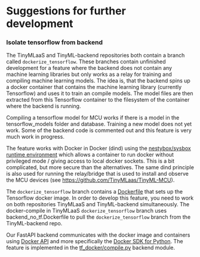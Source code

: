 # Suggestions for further development

### Isolate tensorflow from backend

The TinyMLaaS and TinyML-backend repositories both contain a branch called ```dockerize_tensorflow```. These branches contain unfinished development for a feature where the backend does not contain any machine learning libraries but only works as a relay for training and compiling machine learning models. The idea is, that the backend spins up a docker container that contains the machine learning library (currently Tensorflow) and uses it to train an compile models. The model files are then extracted from this Tensorflow container to the filesystem of the container where the backend is running. 

Compiling a tensorflow model for MCU works if there is a model in the tensorflow_models folder and database. Training a new model does not yet work. Some of the backend code is commented out and this feature is very much work in progress. 

The feature works with Docker in Docker (dind) using the [nestybox/sysbox runtime environment](https://github.com/nestybox/sysbox) which allows a container to run docker without privileged mode / giving access to local docker sockets. This is a bit complicated, but more secure than the alternatives. The same dind principle is also used for running the relay/bridge that is used to install and observe the MCU devices (see https://github.com/TinyMLaas/TinyML-MCU).

The ```dockerize_tensorflow``` branch contains a [Dockerfile](https://github.com/TinyMLaas/TinyMLaaS/blob/dockerize_tensorflow/backend_no_tf.Dockerfile) that sets up the Tensorflow docker image. In order to develop this feature, you need to work on both repositories TinyMLaaS and TinyML-backend simultaneously. The docker-compile in TinyMLaaS ```dockerize_tensorflow``` branch uses backend_no_tf.Dockerfile to pull the ```dockerize_tensorflow``` branch from the TinyML-backend repo.

Our FastAPI backend communicates with the docker image and containers using [Docker API](https://docs.docker.com/engine/api/) and more specifically the [Docker SDK for Python](https://docker-py.readthedocs.io/en/stable/index.html). The feature is implemented in the [tf_docker/compile.py](https://github.com/TinyMLaas/TinyML-backend/blob/dockerize_tensorflow/tf_docker/compile.py) backend module.


